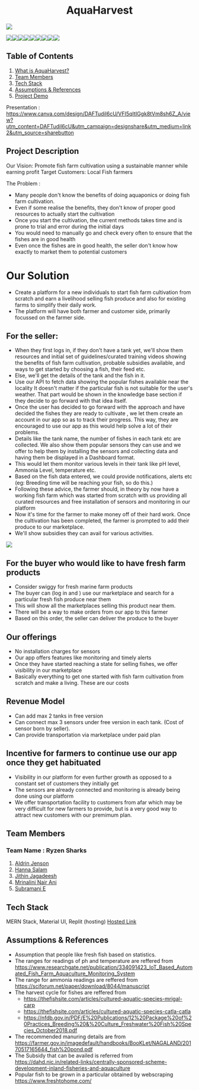 # **<div align="center">AquaHarvest</div>**  

<img src ="https://user-images.githubusercontent.com/74866650/210031277-f4b09ded-7210-479a-9a71-42057c49f869.jpeg">

<img src="https://img.shields.io/badge/React-20232A?style=for-the-badge&logo=react&logoColor=61DAFB"><img src="https://img.shields.io/badge/Material%20UI-007FFF?style=for-the-badge&logo=mui&logoColor=white"><img src="https://img.shields.io/badge/MongoDB-4EA94B?style=for-the-badge&logo=mongodb&logoColor=white"><img src="https://img.shields.io/badge/Node.js-339933?style=for-the-badge&logo=nodedotjs&logoColor=white"><img src="https://img.shields.io/badge/Express.js-000000?style=for-the-badge&logo=express&logoColor=white"><img src="https://img.shields.io/badge/JavaScript-323330?style=for-the-badge&logo=javascript&logoColor=F7DF1E"><img src="https://img.shields.io/badge/React_Router-CA4245?style=for-the-badge&logo=react-router&logoColor=white"><img src="https://img.shields.io/badge/CSS3-1572B6?style=for-the-badge&logo=css3&logoColor=white"><img src="https://img.shields.io/badge/Vite-B73BFE?style=for-the-badge&logo=vite&logoColor=FFD62E">

## Table of Contents
1. [What is AquaHarvest?](#project-description)
2. [Team Members](#team-members)
3. [Tech Stack](#tech-stack)
4. [Assumptions & References](#assumptions)
5. [Project Demo](#project-demo)


Presentation : https://www.canva.com/design/DAFTudil6cU/VFI5qItIGgk8tVm8sh6Z_A/view?utm_content=DAFTudil6cU&utm_campaign=designshare&utm_medium=link2&utm_source=sharebutton

## Project Description

Our Vision: Promote fish farm cultivation using a sustainable manner while earning profit
Target Customers: Local Fish farmers

The Problem :  
- Many people don't know the benefits of doing aquaponics or doing fish farm cultivation.
- Even if some realise the benefits, they don't know of proper good resources to actually start the cultivation
- Once you start the cultivation, the current methods takes time and is prone to trial and error during the initial days
- You would need to manually go and check every often to ensure that the fishes are in good health  
- Even once the fishes are in good health, the seller don't know how exactly to market them to potential customers

 
# Our Solution
- Create a platform for a new individuals to start fish farm cultivation from scratch and earn a livelihood selling fish produce and also for existing farms to simplify their daily work.
- The platform will have both farmer and customer side, primarily focussed on the farmer side.
 
## For the seller:
- When they first logs in, if they don't have a tank yet, we'll show them resources and initial set of guidelines/curated training videos showing the benefits of fish farm cultivation,
	probable subsidies available, and ways to get started by choosing a fish, their feed etc.
- Else, we'll get the details of the tank and the fish in it.
- Use our API to fetch data showing the popular fishes available near the locality
	It doesn't matter if the particular fish is not suitable for the user's weather. That part would be shown in the knowledge base section if they decide to go forward with that idea itself.
- Once the user has decided to go forward with the approach and have decided the fishes they are ready to cultivate , we let them create an account in our app so as to track their progress. This way, they are encouraged to use our app as this would help solve a lot of their problems.
- Details like the tank name, the number of fishes in each tank etc are collected. We also show them popular sensors they can use and we offer to help them by installing the sensors and collecting data and having them be displayed in a Dashboard format.
- This would let them monitor various levels in their tank like pH level, Ammonia Level, temperature etc.
- Based on the fish data entered, we could provide notifications, alerts etc (eg: Breeding time will be reaching your fish, so do this.)
- Following these advice, the farmer should, in theory by now have a working fish farm which was started from scratch with us providing all curated resources and free installation of sensors and monitoring in our platform
- Now it's time for the farmer to make money off of their hard work. Once the cultivation has been completed, the farmer is prompted to add their produce to our marketplace.
- We'll show subsidies they can avail for various activities.

<img src = "https://ars.els-cdn.com/content/image/1-s2.0-S2352340920313391-gr26.jpg">

## For the buyer who would like to have fresh farm products

- Consider swiggy for fresh marine farm products
- The buyer can (log in and ) use our marketplace and search for a particular fresh fish produce near them
- This will show all the marketplaces selling this product near them.
- There will be a way to make orders from our app to this farmer
- Based on this order, the seller can deliver the produce to the buyer

## Our offerings
- No installation charges for sensors
- Our app offers features like monitoring and timely alerts
- Once they have started reaching a state for selling fishes, we offer visibility in our marketplace
- Basically everything to get one started with fish farm cultivation from scratch and make a living. These are our costs

## Revenue Model
- Can add max 2 tanks in free version
- Can connect max 3 sensors under free version in each tank. (Cost of sensor born by seller).
- Can provide transportation via marketplace under paid plan

## Incentive for farmers to continue use our app once they get habituated
- Visibility in our platform for even further growth as opposed to a constant set of customers they initially get
- The sensors are already connected and monitoring is already being done using our platform
- We offer transportation facility to customers from afar which may be very difficult for new farmers to provide, but is a very good way to attract new customers with our premimum plan.


## Team Members
### **Team Name** : Ryzen Sharks
1. [Aldrin Jenson](https://github.com/aldrinjenson)
1. [Hanna Salam](https://github.com/hannasalam)
1. [Jithin Jagadeesh](https://github.com/jithin-j)
1. [Mrinalini Nair Ani](https://github.com/hacksh4w/)
1. [Subramani E](https://github.com/subru-37)


## Tech Stack
 MERN Stack, Material UI, Replit (hosting)
 [Hosted Link](https://replit.com/@aldrinjenson/AquaHarvest)
	
## Assumptions  & References

- Assumption that people like fresh fish based on statistics.
- The ranges for readings of ph and temperature are reffered from https://www.researchgate.net/publication/334091423_IoT_Based_Automated_Fish_Farm_Aquaculture_Monitoring_System
- The range for ammonia readings are reffered from https://sciforum.net/paper/download/8044/manuscript 
- The harvest cycle for fishes are reffered from 
	- https://thefishsite.com/articles/cultured-aquatic-species-mrigal-carp
	- https://thefishsite.com/articles/cultured-aquatic-species-catla-catla
	- https://nfdb.gov.in/PDF/E%20Publications/12%20Package%20of%20Practices_Breeding%20&%20Culture_Freshwater%20Fish%20Species_October2018.pdf
- The recommended manuring details are from https://farmer.gov.in/imagedefault/handbooks/BooKLet/NAGALAND/20170517165644_fish%20pond.pdf
- The Subsidy that can be availed is referred from https://dahd.nic.in/related-links/centrally-sponsored-scheme-development-inland-fisheries-and-aquaculture
- Popular fish to be grown in a particular obtained by webscraping https://www.freshtohome.com/
